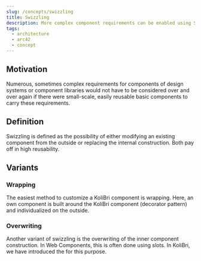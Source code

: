 ```yaml
---
slug: /concepts/swizzling
title: Swizzling
description: More complex component requirements can be enabled using Swizzling.
tags:
  - architecture
  - arc42
  - concept
---
```


## Motivation

Numerous, sometimes complex requirements for components of design systems or component libraries would not have to be considered over and over again if there were small-scale, easily reusable basic components to carry these requirements.

## Definition

Swizzling is defined as the possibility of either modifying an existing component from the outside or replacing the internal construction. Both pay off in high reusability.

## Variants

### Wrapping

The easiest method to customize a KoliBri component is wrapping. Here, an own component is built around the KoliBri component (decorator pattern) and individualized on the outside.

### Overwriting

Another variant of swizzling is the overwriting of the inner component construction. In Web Components, this is often done using slots. In KoliBri, we have introduced the <kol-link _href="expert-slot" _label="expert slots"></kol-link> for this purpose.

